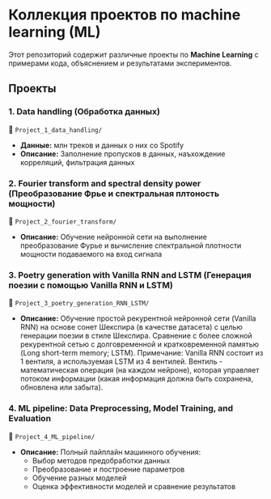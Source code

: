 # Коллекция проектов по machine learning (ML)  

Этот репозиторий содержит различные проекты по **Machine Learning** с примерами кода, объяснением и результатами экспериментов. 

## Проекты  

### 1. Data handling (Обработка данных)  
📁 `Project_1_data_handling/`  
- **Данные:** млн треков и данных о них со Spotify 
- **Описание:** Заполнение пропусков в данных, наъхождение корреляций, фильтрация данных

### 2. Fourier transform and spectral density power (Преобразование Фрье и спектральная плтоность мощности)  
📁 `Project_2_fourier_transform/`  
- **Описание:** Обучение нейронной сети на выполнение преобразование Фурье и вычисление спектральной плотности мощности подаваемого на вход сигнала

### 3. Poetry generation with Vanilla RNN and LSTM (Генерация поезии с помощью Vanilla RNN и LSTM)  
📁 `Project_3_poetry_generation_RNN_LSTM/`  
- **Описание:** Обучение простой рекурентной нейронной сети (Vanilla RNN) на основе сонет Шекспира (в качестве датасета) с целью генерации поезии в стиле Шекспира. Сравнение с более сложной рекурентной сетью c долговременной и кратковременной памятью (Long short-term memory; LSTM). Примечание: Vanilla RNN состоит из 1 вентиля, а используемая LSTM из 4 вентилей. Вентиль - математическая операция (на каждом нейроне), которая управляет потоком информации (какая информация должна быть сохранена, обновлена или забыта).

### 4. ML pipeline: Data Preprocessing, Model Training, and Evaluation
📁 `Project_4_ML_pipeline/`  
- **Описание:** Полный пайплайн машинного обучения: 
    - Выбор методов предобработки данных
    - Преобразование и построение параметров
    - Обучение разных моделей
    - Оценка эффективности моделей и сравнение результатов